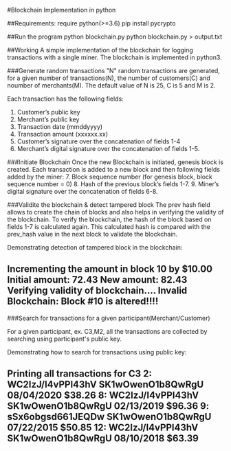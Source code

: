 #Blockchain Implementation in python

##Requirements:
require python(>=3.6)
pip install pycrypto

##Run the program
python blockchain.py
python blockchain.py > output.txt


##Working
A simple implementation of the blockchain for logging transactions with a single miner. The blockchain is implemented in python3.

###Generate random transactions
"N" random transactions are generated, for a given number of transactions(N), the number of customers(C) and noumber of merchants(M). The default value of N is 25, C is 5 and M is 2.  

Each transaction has the following fields:
1. Customer’s public key
2. Merchant’s public key
3. Transaction date (mmddyyyy)
4. Transaction amount (xxxxxx.xx)
5. Customer’s signature over the concatenation of fields 1-4
6. Merchant’s digital signature over the concatenation of fields 1-5.


###Initiate Blockchain
Once the new Blockchain is initiated, genesis block is created. Each transaction is added to a new block and then following fields added by the miner:
7. Block sequence number (for genesis block, block sequence number = 0) 
8. Hash of the previous block’s fields 1-7.
9. Miner’s digital signature over the concatenation of fields 6-8.


###Validite the blockchain & detect tampered block
The prev hash field allows to create the chain of blocks and also helps in verifying the validity of the blockchain. To verify the blockchain, the hash of the block based on fields 1-7 is calculated again. This calculated hash is compared with the prev_hash value in the next block to validate the blockchain.

Demonstrating detection of tampered block in the blockchain: 

Incrementing the amount in block 10 by $10.00
Initial amount: 72.43
New amount: 82.43
Verifying validity of blockchain....
Invalid Blockchain: Block #10 is altered!!!!
-----------------------------------

###Search for transactions for a given participant(Merchant/Customer)

For a given participant, ex. C3,M2, all the transactions are collected by searching using participant's public key.

Demonstrating how to search for transactions using public key: 

Printing all transactions for C3
2: WC2IzJ/I4vPPl43hV SK1wOwenO1b8QwRgU 08/04/2020 $38.26
8: WC2IzJ/I4vPPl43hV SK1wOwenO1b8QwRgU 02/13/2019 $96.36
9: sSx6obgsd661JEQDw SK1wOwenO1b8QwRgU 07/22/2015 $50.85
12: WC2IzJ/I4vPPl43hV SK1wOwenO1b8QwRgU 08/10/2018 $63.39
-----------------------------------   





